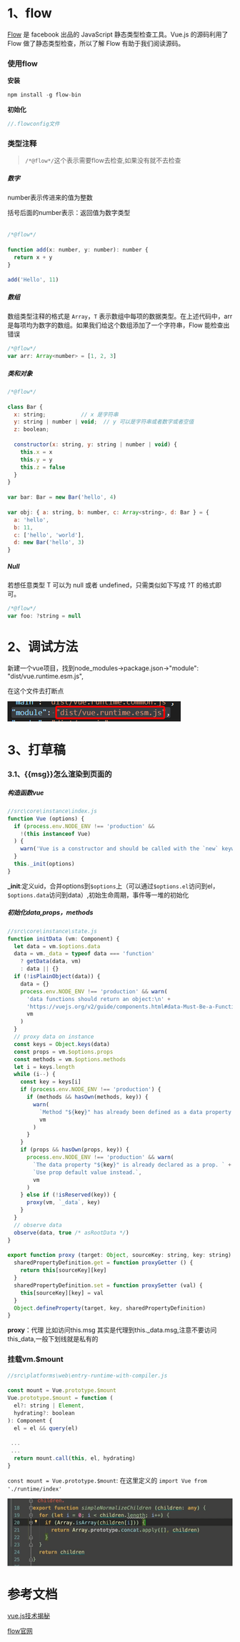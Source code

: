 # 1、flow

[Flow](https://flow.org/en/docs/getting-started/) 是 facebook 出品的 JavaScript 静态类型检查工具。Vue.js 的源码利用了 Flow 做了静态类型检查，所以了解 Flow 有助于我们阅读源码。

### 使用flow

**安装**

```js
npm install -g flow-bin
```

**初始化**

```js
//.flowconfig文件
```



### 类型注释

> `/*@flow*/`这个表示需要flow去检查,如果没有就不去检查

##### 数字

number表示传进来的值为整数

括号后面的number表示：返回值为数字类型

```js

/*@flow*/

function add(x: number, y: number): number {
  return x + y
}

add('Hello', 11)
```

##### 数组

数组类型注释的格式是 `Array`，`T` 表示数组中每项的数据类型。在上述代码中，arr 是每项均为数字的数组。如果我们给这个数组添加了一个字符串，Flow 能检查出错误

```js
/*@flow*/
var arr: Array<number> = [1, 2, 3]
```

##### 类和对象

```js
/*@flow*/

class Bar {
  x: string;           // x 是字符串
  y: string | number | void;  // y 可以是字符串或者数字或者空值
  z: boolean;

  constructor(x: string, y: string | number | void) {
    this.x = x
    this.y = y
    this.z = false
  }
}

var bar: Bar = new Bar('hello', 4)

var obj: { a: string, b: number, c: Array<string>, d: Bar } = {
  a: 'hello',
  b: 11,
  c: ['hello', 'world'],
  d: new Bar('hello', 3)
}

```

#####  Null

若想任意类型 T 可以为 null 或者 undefined，只需类似如下写成 ?T 的格式即可。

```js
/*@flow*/
var foo: ?string = null
```



# 2、调试方法

新建一个vue项目，找到node_modules->package.json->"module": "dist/vue.runtime.esm.js",

在这个文件去打断点

![image-20200423203315938](assets/image-20200423203315938.png)



# 3、打草稿



### 3.1、{{msg}}怎么渲染到页面的

##### 构造函数vue

```js
//src\core\instance\index.js
function Vue (options) {
  if (process.env.NODE_ENV !== 'production' &&
    !(this instanceof Vue)
  ) {
    warn('Vue is a constructor and should be called with the `new` keyword')
  }
  this._init(options)
}
```

**_init**:定义uid，合并options到`$options`上（可以通过`$options.el`访问到el，`$options.data`访问到data）,初始生命周期，事件等一堆的初始化

##### 初始化data,props，methods

```js
//src\core\instance\state.js
function initData (vm: Component) {
  let data = vm.$options.data
  data = vm._data = typeof data === 'function'
    ? getData(data, vm)
    : data || {}
  if (!isPlainObject(data)) {
    data = {}
    process.env.NODE_ENV !== 'production' && warn(
      'data functions should return an object:\n' +
      'https://vuejs.org/v2/guide/components.html#data-Must-Be-a-Function',
      vm
    )
  }
  // proxy data on instance
  const keys = Object.keys(data)
  const props = vm.$options.props
  const methods = vm.$options.methods
  let i = keys.length
  while (i--) {
    const key = keys[i]
    if (process.env.NODE_ENV !== 'production') {
      if (methods && hasOwn(methods, key)) {
        warn(
          `Method "${key}" has already been defined as a data property.`,
          vm
        )
      }
    }
    if (props && hasOwn(props, key)) {
      process.env.NODE_ENV !== 'production' && warn(
        `The data property "${key}" is already declared as a prop. ` +
        `Use prop default value instead.`,
        vm
      )
    } else if (!isReserved(key)) {
      proxy(vm, `_data`, key)
    }
  }
  // observe data
  observe(data, true /* asRootData */)
}

export function proxy (target: Object, sourceKey: string, key: string) {
  sharedPropertyDefinition.get = function proxyGetter () {
    return this[sourceKey][key]
  }
  sharedPropertyDefinition.set = function proxySetter (val) {
    this[sourceKey][key] = val
  }
  Object.defineProperty(target, key, sharedPropertyDefinition)
}
```

**proxy**：代理 比如访问this.msg 其实是代理到this._data.msg,注意不要访问this_data,一般下划线就是私有的

### 挂载vm.$mount

```js
//src\platforms\web\entry-runtime-with-compiler.js

const mount = Vue.prototype.$mount
Vue.prototype.$mount = function (
  el?: string | Element,
  hydrating?: boolean
): Component {
  el = el && query(el)

 ...
 ...
  return mount.call(this, el, hydrating)
}

```

`const mount = Vue.prototype.$mount`: 在这里定义的 `import Vue from './runtime/index'`

![image-20200512092604442](assets/image-20200512092604442.png)



# 参考文档

[vue.js技术揭秘](https://ustbhuangyi.github.io/vue-analysis/v2/prepare/)

[flow官网](https://flow.org/en/docs/getting-started/)